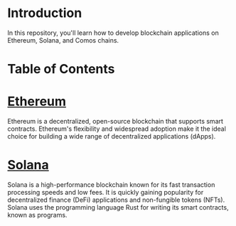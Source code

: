 # Introduction

In this repository, you'll learn how to develop blockchain applications on Ethereum, Solana, and Comos chains.

# Table of Contents

# [Ethereum](/1.%20Ethereum/)

Ethereum is a decentralized, open-source blockchain that supports smart contracts. Ethereum's flexibility and widespread adoption make it the ideal choice for building a wide range of decentralized applications (dApps).

# [Solana](/2.%20Solana/)

Solana is a high-performance blockchain known for its fast transaction processing speeds and low fees. It is quickly gaining popularity for decentralized finance (DeFi) applications and non-fungible tokens (NFTs). Solana uses the programming language Rust for writing its smart contracts, known as programs.
